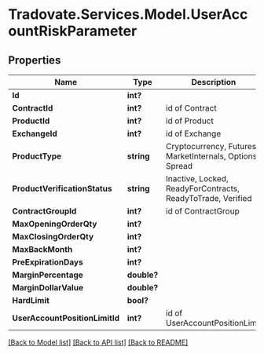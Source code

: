 # Tradovate.Services.Model.UserAccountRiskParameter
## Properties

Name | Type | Description | Notes
------------ | ------------- | ------------- | -------------
**Id** | **int?** |  | [optional] 
**ContractId** | **int?** | id of Contract | [optional] 
**ProductId** | **int?** | id of Product | [optional] 
**ExchangeId** | **int?** | id of Exchange | [optional] 
**ProductType** | **string** | Cryptocurrency, Futures, MarketInternals, Options, Spread | [optional] 
**ProductVerificationStatus** | **string** | Inactive, Locked, ReadyForContracts, ReadyToTrade, Verified | [optional] 
**ContractGroupId** | **int?** | id of ContractGroup | [optional] 
**MaxOpeningOrderQty** | **int?** |  | [optional] 
**MaxClosingOrderQty** | **int?** |  | [optional] 
**MaxBackMonth** | **int?** |  | [optional] 
**PreExpirationDays** | **int?** |  | [optional] 
**MarginPercentage** | **double?** |  | [optional] 
**MarginDollarValue** | **double?** |  | [optional] 
**HardLimit** | **bool?** |  | [optional] 
**UserAccountPositionLimitId** | **int?** | id of UserAccountPositionLimit | 

[[Back to Model list]](../README.md#documentation-for-models) [[Back to API list]](../README.md#documentation-for-api-endpoints) [[Back to README]](../README.md)

